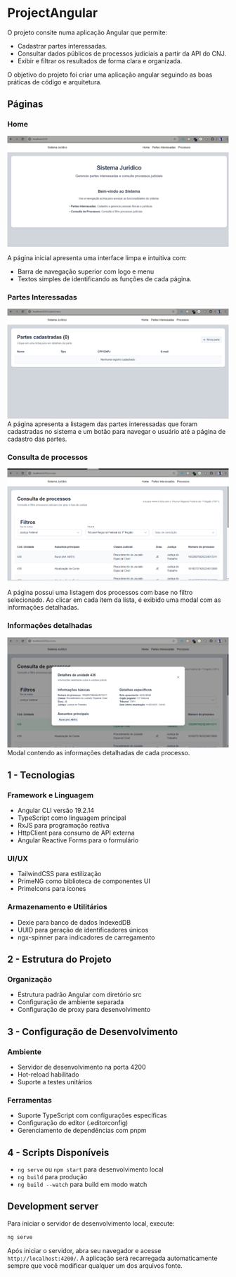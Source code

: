 # ProjectAngular

O projeto consite numa aplicação Angular que permite: 
-   Cadastrar partes interessadas.
-   Consultar dados públicos de processos judiciais a partir da API do CNJ.
-   Exibir e filtrar os resultados de forma clara e organizada.

O objetivo do projeto foi criar uma aplicação angular seguindo as boas práticas de código e arquitetura.

## Páginas
### Home
![Home Page](docs/homepage.png)

A página inicial apresenta uma interface limpa e intuitiva com:
- Barra de navegação superior com logo e menu
- Textos simples de identificando as funções de cada página.

### Partes Interessadas

![Partes Interessadas](docs/stakeholders.png)
A página apresenta a listagem das partes interessadas que foram cadastradas no sistema e um botão para navegar o usuário até a página de cadastro das partes.

### Consulta de processos

![Consulta de Processos](docs/process.png)

A página possui uma listagem dos processos com base no filtro selecionado. Ao clicar em cada item da lista, é exibido uma modal com as informações detalhadas.

### Informações detalhadas
![Informações detalhadas](docs/process-details.png)
Modal contendo as informações detalhadas de cada processo.

## 1 - Tecnologias

### Framework e Linguagem
- Angular CLI versão 19.2.14
- TypeScript como linguagem principal
- RxJS para programação reativa
- HttpClient para consumo de API externa
- Angular Reactive Forms para o formulário

### UI/UX
- TailwindCSS para estilização
- PrimeNG como biblioteca de componentes UI
- PrimeIcons para ícones

### Armazenamento e Utilitários
- Dexie para banco de dados IndexedDB
- UUID para geração de identificadores únicos
- ngx-spinner para indicadores de carregamento

## 2 - Estrutura do Projeto

### Organização
- Estrutura padrão Angular com diretório src
- Configuração de ambiente separada
- Configuração de proxy para desenvolvimento

## 3 - Configuração de Desenvolvimento

### Ambiente
- Servidor de desenvolvimento na porta 4200
- Hot-reload habilitado
- Suporte a testes unitários

### Ferramentas
- Suporte TypeScript com configurações específicas
- Configuração do editor (.editorconfig)
- Gerenciamento de dependências com pnpm

## 4 - Scripts Disponíveis
- `ng serve` ou `npm start` para desenvolvimento local
- `ng build` para produção
- `ng build --watch` para build em modo watch

## Development server

Para iniciar o servidor de desenvolvimento local, execute:

```bash
ng serve
```

Após iniciar o servidor, abra seu navegador e acesse `http://localhost:4200/`. A aplicação será recarregada automaticamente sempre que você modificar qualquer um dos arquivos fonte.
